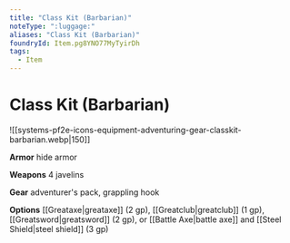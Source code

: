 ```yaml
---
title: "Class Kit (Barbarian)"
noteType: ":luggage:"
aliases: "Class Kit (Barbarian)"
foundryId: Item.pg8YNO77MyTyirDh
tags:
  - Item
---
```


# Class Kit (Barbarian)
![[systems-pf2e-icons-equipment-adventuring-gear-classkit-barbarian.webp|150]]

**Armor** hide armor

**Weapons** 4 javelins

**Gear** adventurer's pack, grappling hook

**Options** [[Greataxe|greataxe]] (2 gp), [[Greatclub|greatclub]] (1 gp), [[Greatsword|greatsword]] (2 gp), or [[Battle Axe|battle axe]] and [[Steel Shield|steel shield]] (3 gp)
